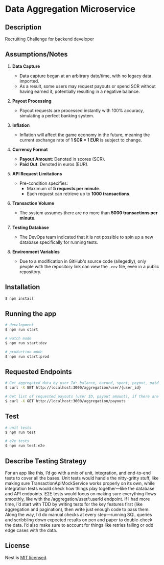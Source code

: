# Data Aggregation Microservice

## Description

Recruiting Challenge for backend developer

## Assumptions/Notes

1. **Data Capture**  
   - Data capture began at an arbitrary date/time, with no legacy data imported.  
   - As a result, some users may request payouts or spend SCR without having earned it, potentially resulting in a negative balance.

2. **Payout Processing**  
   - Payout requests are processed instantly with 100% accuracy, simulating a perfect banking system.

3. **Inflation**  
   - Inflation will affect the game economy in the future, meaning the current exchange rate of **1 SCR = 1 EUR** is subject to change.

4. **Currency Format**  
   - **Payout Amount**: Denoted in scores (SCR).  
   - **Paid Out**: Denoted in euros (EUR).

5. **API Request Limitations**  
   - Pre-condition specifies:  
     - Maximum of **5 requests per minute**.  
     - Each request can retrieve up to **1000 transactions**.

6. **Transaction Volume**  
   - The system assumes there are no more than **5000 transactions per minute**.

7. **Testing Database**  
   - The DevOps team indicated that it is not possible to spin up a new database specifically for running tests.

8. **Environment Variables**  
   - Due to a modification in GitHub's source code (allegedly), only people with the repository link can view the `.env` file, even in a public repository.

## Installation

```bash
$ npm install
```

## Running the app

```bash
# development
$ npm run start

# watch mode
$ npm run start:dev

# production mode
$ npm run start:prod
```

## Requested Endpoints
```bash
# Get aggregated data by user Id: balance, earned, spent, payout, paid out
$ curl -X GET http://localhost:3000/aggregation/user/{user_id}

# Get list of requested payouts (user ID, payout amount), if there are several payouts requested by a user, then the amount will be aggregated into one.
$ curl -X GET http://localhost:3000/aggregation/payouts
```

## Test

```bash
# unit tests
$ npm run test

# e2e tests
$ npm run test:e2e
```

## Describe Testing Strategy
For an app like this, I’d go with a mix of unit, integration, and end-to-end tests to cover all the bases. Unit tests would handle the nitty-gritty stuff, like making sure TransactionApiMockService works properly on its own, while integration tests would check how things play together—like the database and API endpoints. E2E tests would focus on making sure everything flows smoothly, like with the /aggregation/user/:userId endpoint. If I had more time, I’d start with TDD by writing tests for the key features first (like aggregation and pagination), then write just enough code to pass them. Along the way, I’d do manual checks at every step—running SQL queries and scribbling down expected results on pen and paper to double-check the data. I’d also make sure to account for things like retries failing or odd edge cases with the data.

## License

Nest is [MIT licensed](LICENSE).
